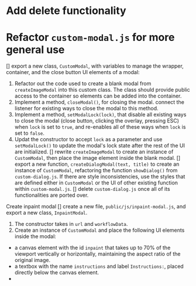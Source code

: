 

# Add delete functionality 
# Refactor `custom-modal.js` for more general use
[] export a new class, `CustomModal`, with variables to manage the wrapper, container, and the close button UI elements of a modal:
1. Refactor out the code used to create a blank modal from `createImageModal` into this custom class. The class should provide public access to the container so elements can be added into the container.
2. Implement a method, `closeModal()`, for closing the modal. connect the listener for existing ways to close the modal to this method.
3. Implement a method, `setModalLock(lock)`, that disable all existing ways to close the modal (close button, clicking the overlay, pressing ESC) when `lock` is set to `true`, and re-enables all of these ways when `lock` is set to `false`.
4. Updat the constructor to accept `lock` as a parameter and use `setModalLock()` to update the modal's lock state after the rest of the UI are initialized.
[] rewrite `createImageModal` to create an instance of `CustomModal`, then place the image element inside the blank modal.
[] export a new function, `createDialogModal(text, title)` to create an instance of `CustomModal`, refactoring the function `showDialog()` from `custom-dialog.js`. If there are style inconsistencies, use the styles that are defined either in `CustomModal` or the UI of other existing function within `custom-modal.js`.
[] delete `custom-dialog.js` once all of its functionalities are ported over.

Create inpaint modal
[] create a new file, `public/js/inpaint-modal.js`, and export a new class, `InpaintModal`.
1. The constructor takes in `url` and `workflowData`. 
2. Create an instance of `CustomModal` and place the following UI elements inside the modal:
  - a canvas element with the id `inpaint` that takes up to 70% of the viewport vertically or horizontally, maintaining the aspect ratio of the original image.
  - a textbox with the name `instructions` and label `Instructions:`, placed directly below the canvas element.
  - 